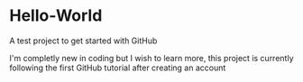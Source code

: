 # Hello-World
A test project to get started with GitHub

I'm completly new in coding but I wish to learn more, this project is currently following the first GitHub tutorial after creating an account
